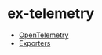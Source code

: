 # ex-telemetry

- [OpenTelemetry](https://opentelemetry.io/docs/instrumentation/net/getting-started)
- [Exporters](https://opentelemetry.io/docs/instrumentation/net/exporters/)